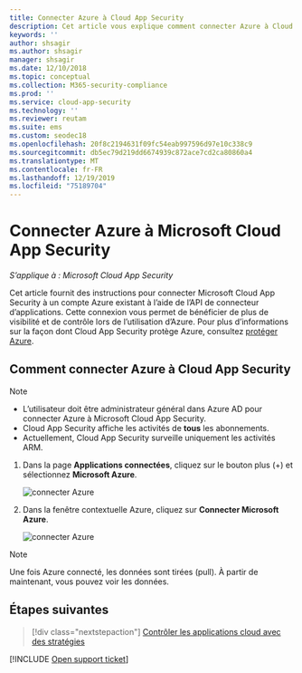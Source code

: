 ```yaml
---
title: Connecter Azure à Cloud App Security
description: Cet article vous explique comment connecter Azure à Cloud App Security à l’aide du connecteur d’API, afin de bénéficier de plus de contrôle et de visibilité lors de l’utilisation.
keywords: ''
author: shsagir
ms.author: shsagir
manager: shsagir
ms.date: 12/10/2018
ms.topic: conceptual
ms.collection: M365-security-compliance
ms.prod: ''
ms.service: cloud-app-security
ms.technology: ''
ms.reviewer: reutam
ms.suite: ems
ms.custom: seodec18
ms.openlocfilehash: 20f8c2194631f09fc54eab997596d97e10c338c9
ms.sourcegitcommit: db5ec79d219dd6674939c872ace7cd2ca80860a4
ms.translationtype: MT
ms.contentlocale: fr-FR
ms.lasthandoff: 12/19/2019
ms.locfileid: "75189704"
---
```

# <a name="connect-azure-to-microsoft-cloud-app-security"></a>Connecter Azure à Microsoft Cloud App Security

*S’applique à : Microsoft Cloud App Security*

Cet article fournit des instructions pour connecter Microsoft Cloud App Security à un compte Azure existant à l’aide de l’API de connecteur d’applications. Cette connexion vous permet de bénéficier de plus de visibilité et de contrôle lors de l’utilisation d’Azure. Pour plus d’informations sur la façon dont Cloud App Security protège Azure, consultez [protéger Azure](protect-azure.md).

## <a name="how-to-connect-azure-to-cloud-app-security"></a>Comment connecter Azure à Cloud App Security

> [!NOTE]
>
> - L’utilisateur doit être administrateur général dans Azure AD pour connecter Azure à Microsoft Cloud App Security.
> - Cloud App Security affiche les activités de **tous** les abonnements.
> - Actuellement, Cloud App Security surveille uniquement les activités ARM.

1. Dans la page **Applications connectées**, cliquez sur le bouton plus (+) et sélectionnez **Microsoft Azure**.

    ![connecter Azure](media/connect-azure-menu.png)

2. Dans la fenêtre contextuelle Azure, cliquez sur **Connecter Microsoft Azure**.

    ![connecter Azure](media/connect-azure.png)

> [!NOTE]
> Une fois Azure connecté, les données sont tirées (pull). À partir de maintenant, vous pouvez voir les données.

## <a name="next-steps"></a>Étapes suivantes

> [!div class="nextstepaction"]
> [Contrôler les applications cloud avec des stratégies](control-cloud-apps-with-policies.md)

[!INCLUDE [Open support ticket](includes/support.md)]
